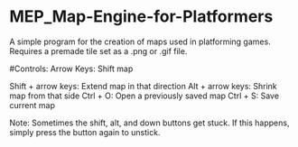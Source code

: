 # MEP_Map-Engine-for-Platformers
A simple program for the creation of maps used in platforming games. Requires a premade tile set as a .png or .gif file.

#Controls:
Arrow Keys: Shift map
<p>Shift + arrow keys: Extend map in that direction
Alt + arrow keys: Shrink map from that side
Ctrl + O: Open a previously saved map
Ctrl + S: Save current map

Note:
Sometimes the shift, alt, and down buttons get stuck. If this happens, simply press the button again to unstick.
